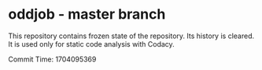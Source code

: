 # oddjob - master branch

This repository contains frozen state of the repository.
Its history is cleared. It is used only for static code
analysis with Codacy.

Commit Time: 1704095369